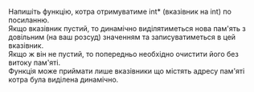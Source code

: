 Напишіть функцію, котра отримуватиме int* (вказівник на int) по посиланню.  
Якщо вказівник пустий, то динамічно виділятиметься нова пам'ять з довільним (на ваш розсуд) значенням та записуватиметься в цей вказівник.  
Якщо ж він не пустий, то попередньо необхідно очистити його без витоку пам'яті.  
Функція може приймати лише вказівники що містять адресу пам'яті котра була виділена динамічно.  
